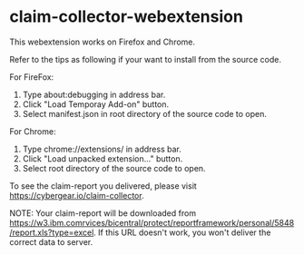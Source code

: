 # claim-collector-webextension
This webextension works on Firefox and Chrome.

Refer to the tips as following if your want to install from the source code.

For FireFox:
1. Type about:debugging in address bar.
2. Click "Load Temporay Add-on" button.
3. Select manifest.json in root directory of the source code to open.

For Chrome:
1. Type chrome://extensions/ in address bar.
2. Click "Load unpacked extension..." button.
3. Select root directory of the source code to open.

To see the claim-report you delivered, please visit https://cybergear.io/claim-collector.

NOTE: Your claim-report will be downloaded from https://w3.ibm.comrvices/bicentral/protect/reportframework/personal/5848/report.xls?type=excel. If this URL doesn't work, you won't deliver the correct data to server.
